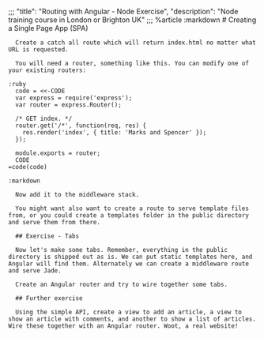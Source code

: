 ;;;
  "title": "Routing with Angular - Node Exercise",
  "description": "Node training course in London or Brighton UK"
  ;;;
  %article
    :markdown
      # Creating a Single Page App (SPA)
  
      Create a catch all route which will return index.html no matter what URL is requested.
  
      You will need a router, something like this. You can modify one of your existing routers:
  
    :ruby
      code = <<-CODE
      var express = require('express');
      var router = express.Router();
  
      /* GET index. */
      router.get('/*', function(req, res) {
        res.render('index', { title: 'Marks and Spencer' });
      });
  
      module.exports = router;
      CODE
    =code(code)
  
    :markdown
  
      Now add it to the middleware stack.
  
      You might want also want to create a route to serve template files from, or you could create a templates folder in the public directory and serve them from there.
  
      ## Exercise - Tabs
  
      Now let's make some tabs. Remember, everything in the public directory is shipped out as is. We can put static templates here, and Angular will find them. Alternately we can create a middleware route and serve Jade.
  
      Create an Angular router and try to wire together some tabs.
  
      ## Further exercise
  
      Using the simple API, create a view to add an article, a view to show an article with comments, and another to show a list of articles. Wire these together with an Angular router. Woot, a real website!
  